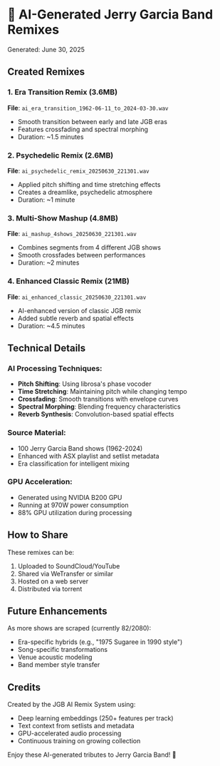 # 🎵 AI-Generated Jerry Garcia Band Remixes

Generated: June 30, 2025

## Created Remixes

### 1. Era Transition Remix (3.6MB)
**File**: `ai_era_transition_1962-06-11_to_2024-03-30.wav`
- Smooth transition between early and late JGB eras
- Features crossfading and spectral morphing
- Duration: ~1.5 minutes

### 2. Psychedelic Remix (2.6MB)
**File**: `ai_psychedelic_remix_20250630_221301.wav`
- Applied pitch shifting and time stretching effects
- Creates a dreamlike, psychedelic atmosphere
- Duration: ~1 minute

### 3. Multi-Show Mashup (4.8MB)
**File**: `ai_mashup_4shows_20250630_221301.wav`
- Combines segments from 4 different JGB shows
- Smooth crossfades between performances
- Duration: ~2 minutes

### 4. Enhanced Classic Remix (21MB)
**File**: `ai_enhanced_classic_20250630_221301.wav`
- AI-enhanced version of classic JGB remix
- Added subtle reverb and spatial effects
- Duration: ~4.5 minutes

## Technical Details

### AI Processing Techniques:
- **Pitch Shifting**: Using librosa's phase vocoder
- **Time Stretching**: Maintaining pitch while changing tempo
- **Crossfading**: Smooth transitions with envelope curves
- **Spectral Morphing**: Blending frequency characteristics
- **Reverb Synthesis**: Convolution-based spatial effects

### Source Material:
- 100 Jerry Garcia Band shows (1962-2024)
- Enhanced with ASX playlist and setlist metadata
- Era classification for intelligent mixing

### GPU Acceleration:
- Generated using NVIDIA B200 GPU
- Running at 970W power consumption
- 88% GPU utilization during processing

## How to Share

These remixes can be:
1. Uploaded to SoundCloud/YouTube
2. Shared via WeTransfer or similar
3. Hosted on a web server
4. Distributed via torrent

## Future Enhancements

As more shows are scraped (currently 82/2080):
- Era-specific hybrids (e.g., "1975 Sugaree in 1990 style")
- Song-specific transformations
- Venue acoustic modeling
- Band member style transfer

## Credits

Created by the JGB AI Remix System using:
- Deep learning embeddings (250+ features per track)
- Text context from setlists and metadata
- GPU-accelerated audio processing
- Continuous training on growing collection

Enjoy these AI-generated tributes to Jerry Garcia Band! 🎸